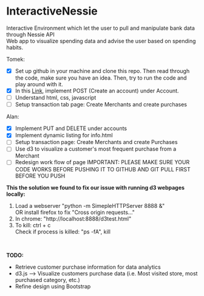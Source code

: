 # InteractiveNessie
Interactive Environment which let the user to pull and manipulate bank data  through Nessie API <br>
Web app to visualize spending data and advise the user based on spending habits.

Tomek: 
- [X] Set up github in your machine and clone this repo. Then read through the code, make sure you have an idea. Then, try to run the code and play around with it.
- [X] In this [Link](http://api.reimaginebanking.com/documentation#!/Account/get_accounts_id), implement POST (Create an account) under Account.
- [ ] Understand html, css, javascript
- [ ] Setup transaction tab page: Create Merchants and create purchases

Alan:
- [X] Implement PUT and DELETE under accounts 
- [X] Implement dynamic listing for info.html
- [ ] Setup transaction page: Create Merchants and create Purchases
- [ ] Use d3 to visualize a customer's most frequent purchase from a Merchant
- [ ] Redesign work flow of page
IMPORTANT: PLEASE MAKE SURE YOUR CODE WORKS BEFORE PUSHING IT TO GITHUB AND GIT PULL FIRST BEFORE YOU PUSH

<b>This the solution we found to fix our issue with running d3 webpages locally: </b>
1. Load a webserver "python -m SimepleHTTPServer 8888 &" <br> OR install firefox to fix "Cross origin requests..."
2. In chrome: "http://localhost:8888/d3test.html"
3. To kill: ctrl + c <br> Check if process is killed: "ps -fA", kill <enter the pid of process here>

<br />


<b>TODO:</b>
* Retrieve customer purchase information for data analytics
* d3.js --> Visualize customers purchase data (i.e. Most visited store, most purchased category, etc.)
* Refine design using Bootstrap
